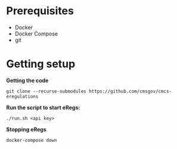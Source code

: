 # Prerequisites
- Docker
- Docker Compose
- git

# Getting setup

**Getting the code**

```
git clone --recurse-submodules https://github.com/cmsgov/cmcs-eregulations
```

**Run the script to start eRegs:**

```
./run.sh <api key>
```

**Stopping eRegs**

```
docker-compose down
```

